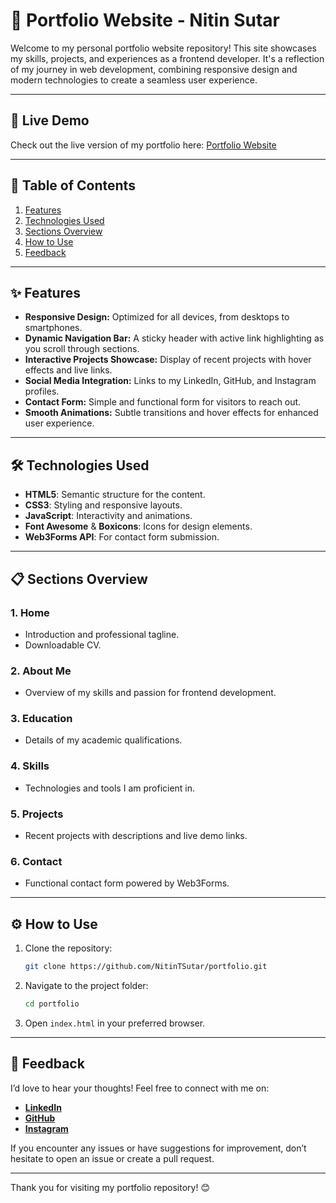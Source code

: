 # 🚀 Portfolio Website - Nitin Sutar

Welcome to my personal portfolio website repository! This site showcases my skills, projects, and experiences as a frontend developer. It's a reflection of my journey in web development, combining responsive design and modern technologies to create a seamless user experience.

---

## 🌟 Live Demo
Check out the live version of my portfolio here: [Portfolio Website](https://nitin-sutar-portfolio.netlify.app/)

---

## 📖 Table of Contents
1. [Features](#features)
2. [Technologies Used](#technologies-used)
3. [Sections Overview](#sections-overview)
4. [How to Use](#how-to-use)
5. [Feedback](#feedback)

---

## ✨ Features
- **Responsive Design:** Optimized for all devices, from desktops to smartphones.
- **Dynamic Navigation Bar:** A sticky header with active link highlighting as you scroll through sections.
- **Interactive Projects Showcase:** Display of recent projects with hover effects and live links.
- **Social Media Integration:** Links to my LinkedIn, GitHub, and Instagram profiles.
- **Contact Form:** Simple and functional form for visitors to reach out.
- **Smooth Animations:** Subtle transitions and hover effects for enhanced user experience.

---

## 🛠️ Technologies Used
- **HTML5**: Semantic structure for the content.
- **CSS3**: Styling and responsive layouts.
- **JavaScript**: Interactivity and animations.
- **Font Awesome** & **Boxicons**: Icons for design elements.
- **Web3Forms API**: For contact form submission.

---

## 📋 Sections Overview
### 1. **Home**
- Introduction and professional tagline.
- Downloadable CV.

### 2. **About Me**
- Overview of my skills and passion for frontend development.

### 3. **Education**
- Details of my academic qualifications.

### 4. **Skills**
- Technologies and tools I am proficient in.

### 5. **Projects**
- Recent projects with descriptions and live demo links.

### 6. **Contact**
- Functional contact form powered by Web3Forms.

---

## ⚙️ How to Use
1. Clone the repository:
   ```bash
   git clone https://github.com/NitinTSutar/portfolio.git
   ```
2. Navigate to the project folder:
   ```bash
   cd portfolio
   ```
3. Open `index.html` in your preferred browser.

---


## 💬 Feedback
I’d love to hear your thoughts! Feel free to connect with me on:
- **[LinkedIn](https://www.linkedin.com/in/nitin-sutar-859a5b23a/)**
- **[GitHub](https://github.com/NitinTSutar)**
- **[Instagram](https://www.instagram.com/__.nitin_sutar__/)**

If you encounter any issues or have suggestions for improvement, don’t hesitate to open an issue or create a pull request.

---

Thank you for visiting my portfolio repository! 😊
